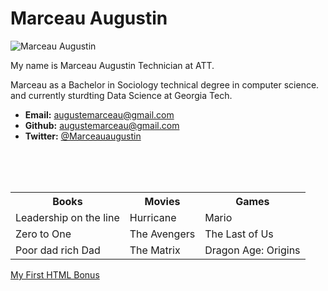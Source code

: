 <!DOCTYPE html>
<html lang="en-us">
<head>
  <meta charset="UTF-8">
  <title>Activity 1: Basic HTML Biography of Marceau</title>
</head>

<body c>

  <h1>Marceau Augustin</h1>

  <img src="https://picsum.photos/200/200" alt="Marceau Augustin ">

  <p>My name is Marceau Augustin Technician at ATT.</p>
  <p>Marceau as a Bachelor in Sociology  technical degree in computer science.
    and currently sturdting Data Science at Georgia Tech.
  </p>

  <ul>
    <li><strong>Email:</strong> <a href="#">augustemarceau@gmail.com</a></li>
    <li><strong>Github:</strong> <a href="#">augustemarceau@gmail.com</a></li>
    <li><strong>Twitter:</strong> <a href="#">@Marceauaugustin</a></li>
  </ul>

  <table>
    <tr>
      <th>Books</th>
      <th>Movies</th>
      <th>Games</th>
    </tr>
    <br>
    <tr>
      <td>Leadership on the line</td>
      <td>Hurricane</td>
      <td>Mario</td>
    </tr>
    <br>
    <tr>
      <td>Zero to One</td>
      <td>The Avengers</td>
      <td>The Last of Us</td>
    </tr>
    <br>
    <tr>
      <td>Poor dad rich Dad</td>
      <td>The Matrix</td>
      <td>Dragon Age: Origins</td>
    </tr>
  </table>

  <!-- Bonus link to last class page -->
  <a href="../../../../1/Activities/04-Stu_MyFirst_HTML/Solved/my-first-bonus.html">My First HTML Bonus</a>

</body>

</html>
